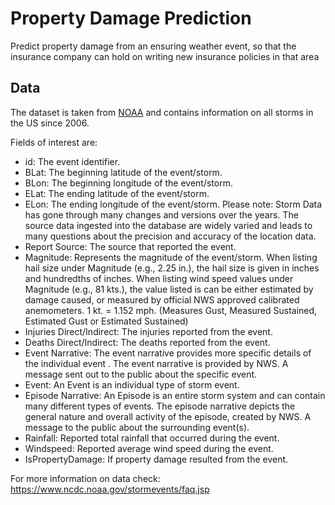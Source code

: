# Property Damage Prediction

Predict property damage from an ensuring weather event, so that the insurance company can hold on writing new insurance policies in that area

## Data
The dataset is taken from [NOAA](https://www.noaa.gov/) and contains information on all storms in the US since 2006.

Fields of interest are:
- id: The event identifier.
- BLat: The beginning latitude of the event/storm.
- BLon: The beginning longitude of the event/storm.
- ELat: The ending latitude of the event/storm.
- ELon: The ending longitude of the event/storm.
Please note: Storm Data has gone through many changes and versions over the years. The source data ingested into the database are widely varied and leads to many questions about the precision and accuracy of the location data.
- Report Source: The source that reported the event.
- Magnitude: Represents the magnitude of the event/storm.
When listing hail size under Magnitude (e.g., 2.25 in.), the hail size is given in inches and hundredths of inches.
When listing wind speed values under Magnitude (e.g., 81 kts.), the value listed is can be either estimated by damage caused, or measured by official NWS approved calibrated anemometers. 1 kt. = 1.152 mph. (Measures Gust, Measured Sustained, Estimated Gust or Estimated Sustained)
- Injuries Direct/Indirect: The injuries reported from the event.
- Deaths Direct/Indirect: The deaths reported from the event.
- Event Narrative: The event narrative provides more specific details of the individual event . The event narrative is provided by NWS. A message sent out to the public about the specific event.
- Event: An Event is an individual type of storm event.
- Episode Narrative: An Episode is an entire storm system and can contain many different types of events. The episode narrative depicts the general nature and overall activity of the episode, created by NWS. A message to the public about the surrounding event(s).
- Rainfall: Reported total rainfall that occurred during the event.
- Windspeed: Reported average wind speed during the event.
- IsPropertyDamage: If property damage resulted from the event.

For more information on data check: https://www.ncdc.noaa.gov/stormevents/faq.jsp
